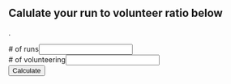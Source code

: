 ## Calulate your run to volunteer ratio below
<div id="div1">
<p id="p1">.</p>

</div>

<script>
var para = document.createElement("p");
var node = document.createTextNode("This is new. 2");
para.appendChild(node);
var element = document.getElementById("div1");
element.appendChild(para);
  function myFunction() {
    var runs = document.getElementById("runs").value;
    var vols = document.getElementById("vols").value;
  
    document.getElementById("p1").innerHTML = runs + ":" + vols ;
}
</script>

<div>
  <div><span># of runs</span><span><input type="text" name="runs" id="runs" value="" /></span><br>
  <div><span># of volunteering</span><span><input type="text" name="vols" id="vols" value="" /></span>
</div>
    <button onclick="myFunction()">Calculate</button>
